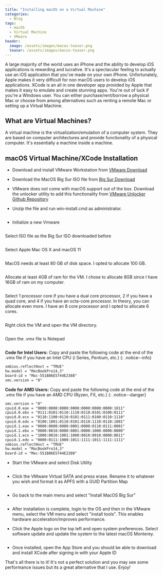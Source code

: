 ```yaml
---
title: "Installing macOS on a Virtual Machine"
categories:
  - Blog
tags:
  - macOS
  - Virtual Machine
  - VMware
header:
  image: /assets/images/macos-teaser.png
  teaser: /assets/images/macos-teaser.png
---
```


A large majority of the world uses an iPhone and the ability to develop iOS applications is rewarding and lucrative. It's a spectacular feeling to actually use an iOS application that you've made on your own iPhone. Unfortunately, Apple makes it very difficult for non macOS users to develop iOS applications. XCode is an all in one developer app provided by Apple that makes it easy to emulate and create stunning apps. You're out of luck if you're a Windows user. You can either purchase/rent/borrow a physical Mac or choose from among alternatives such as renting a remote Mac or setting up a Virtual Machine.

## What are Virtual Machines?

A virtual machine is the virtualization/emulation of a computer system. They are based on computer architectures and provide functionality of a physical computer. It's essentially a machine inside a machine.

## macOS Virtual Machine/XCode Installation

* Download and install VMware Workstation from [VMware Download](https://www.vmware.com/in/products/workstation-pro/workstation-pro-evaluation.html)

* Download the MacOS Big Sur ISO file from [Big Sur Download](https://drive.google.com/file/d/1tprXjxoUdWVgM8XLp2GQ93bKSbiw1iD1/view)

* VMware does not come with macOS support out of the box. Download the unlocker utility to add this functionality from [VMware Unlocker Github Repository](https://github.com/paolo-projects/unlocker/releases/)

* Unzip the file and run win-install.cmd as administrator.

<img src="{{ site.url }}{{ site.baseurl }}/assets/images/unlocker.png" alt="" class="full">

* Initialize a new Vmware

<img src="{{ site.url }}{{ site.baseurl }}/assets/images/setup1.png" alt="" class="full">

Select ISO file as the Big Sur ISO downloaded before

<img src="{{ site.url }}{{ site.baseurl }}/assets/images/setup2.png" alt="" class="full">

Select Apple Mac OS X and macOS 11

<img src="{{ site.url }}{{ site.baseurl }}/assets/images/setup3.png" alt="" class="full">

MacOS needs at least 80 GB of disk space. I opted to allocate 100 GB.

<img src="{{ site.url }}{{ site.baseurl }}/assets/images/setup4.png" alt="" class="full">

Allocate at least 4GB of ram for the VM. I chose to allocate 8GB since I have 16GB of ram on my computer.

<img src="{{ site.url }}{{ site.baseurl }}/assets/images/setup5.png" alt="" class="full">

Select 1 processor core if you have a dual core processor, 2 if you have a quad core, and 4 if you have an octa-core processor. In theory, you can allocate even more. I have an 8 core processor and I opted to allocate 6 cores.

<img src="{{ site.url }}{{ site.baseurl }}/assets/images/setup6.png" alt="" class="full">

Right click the VM and open the VM directory.

<img src="{{ site.url }}{{ site.baseurl }}/assets/images/setup7.png" alt="" class="full">

Open the .vmx file is Notepad

<img src="{{ site.url }}{{ site.baseurl }}/assets/images/setup8.png" alt="" class="full">

**Code for Intel Users:** Copy and paste the following code at the end of the .vmx file if you have an Intel CPU (i Series, Pentium, etc.)
{: .notice--info}


```html
smbios.reflectHost = "TRUE"
hw.model = "MacBookPro14,3"
board-id = "Mac-551B86E5744E2388"
smc.version = "0"
```

**Code for AMD Users:** Copy and paste the following code at the end of the .vmx file if you have an AMD CPU (Ryzen, FX, etc.)
{: .notice--danger}


```html
smc.version = "0"
cpuid.0.eax = "0000:0000:0000:0000:0000:0000:0000:1011"
cpuid.0.ebx = "0111:0101:0110:1110:0110:0101:0100:0111"
cpuid.0.ecx = "0110:1100:0110:0101:0111:0100:0110:1110"
cpuid.0.edx = "0100:1001:0110:0101:0110:1110:0110:1001"
cpuid.1.eax = "0000:0000:0000:0001:0000:0110:0111:0001"
cpuid.1.ebx = "0000:0010:0000:0001:0000:1000:0000:0000"
cpuid.1.ecx = "1000:0010:1001:1000:0010:0010:0000:0011"
cpuid.1.edx = "0000:0111:1000:1011:1111:1011:1111:1111"
smbios.reflectHost = "TRUE"
hw.model = "MacBookPro14,3"
board-id = "Mac-551B86E5744E2388"
```

* Start the VMware and select Disk Utility

<img src="{{ site.url }}{{ site.baseurl }}/assets/images/setup9.png" alt="" class="full">

* Click the VMware Virtual SATA and press erase. Rename it to whatever you wish and format it as APFS with a GUID Partition Map

<img src="{{ site.url }}{{ site.baseurl }}/assets/images/setup10.png" alt="" class="full">

* Go back to the main menu and select "Install MacOS Big Sur"

<img src="{{ site.url }}{{ site.baseurl }}/assets/images/setup11.png" alt="" class="full">

* After installation is complete, login to the OS and then in the VMware menu, select the VM menu and select "install tools". This enables hardware acceleration/improves performance.

* Click the Apple logo on the top left and open system preferences. Select software update and update the system to the latest macOS Monterey.

<img src="{{ site.url }}{{ site.baseurl }}/assets/images/macOS.jpg" alt="" class="full">

* Once installed, open the App Store and you should be able to download and install XCode after signing in with your Apple ID

That's all there is to it! It's not a perfect solution and you may see some performance issues but its a great alternative that I use. Enjoy!